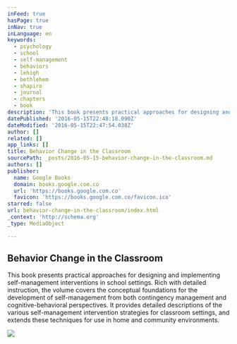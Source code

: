 ```yaml
---
inFeed: true
hasPage: true
inNav: true
inLanguage: en
keywords:
  - psychology
  - school
  - self-management
  - behaviors
  - lehigh
  - bethlehem
  - shapiro
  - journal
  - chapters
  - book
description: 'This book presents practical approaches for designing and implementing self-management interventions in school settings. Rich with detailed instruction, the volume covers the conceptual foundations for the development of self-management from both contingency management and cognitive-behavioral perspectives. It provides detailed descriptions of the various self-management intervention strategies for classroom settings, and extends these techniques for use in home and community environments.'
datePublished: '2016-05-15T22:48:18.090Z'
dateModified: '2016-05-15T22:47:54.038Z'
author: []
related: []
app_links: []
title: Behavior Change in the Classroom
sourcePath: _posts/2016-05-15-behavior-change-in-the-classroom.md
authors: []
publisher:
  name: Google Books
  domain: books.google.com.co
  url: 'https://books.google.com.co'
  favicon: 'https://books.google.com.co/favicon.ico'
starred: false
url: behavior-change-in-the-classroom/index.html
_context: 'http://schema.org'
_type: MediaObject

---
```

<article style=""><h1>Behavior Change in the Classroom</h1><p>This book presents practical approaches for designing and implementing self-management interventions in school settings. Rich with detailed instruction, the volume covers the conceptual foundations for the development of self-management from both contingency management and cognitive-behavioral perspectives. It provides detailed descriptions of the various self-management intervention strategies for classroom settings, and extends these techniques for use in home and community environments.</p><img src="https://books.google.com.co/books/content?id=Aumfst-ZK84C&amp;printsec=frontcover&amp;img=1&amp;zoom=1&amp;edge=curl&amp;imgtk=AFLRE70Ly5oHAtqX5A9kPGticjs_VLEOCslWPUEFfHgj4fd1A36oJF4IEsOEr4cpvMCGKP15cFM4AVfVfjlH1F1tRSfBDtCnmAOdxXGJTgPlKIWcGv1D0fBSFVTIHz53L8ymL3zDO0Jg" /></article>